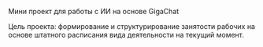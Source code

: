 Мини проект для работы с ИИ на основе GigaChat

Цель проекта: формирование и структурирование занятости рабочих на основе штатного расписания вида деятельности на текущий момент.